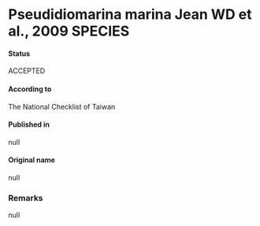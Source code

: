 # Pseudidiomarina marina Jean WD et al., 2009 SPECIES

#### Status
ACCEPTED

#### According to
The National Checklist of Taiwan

#### Published in
null

#### Original name
null

### Remarks
null